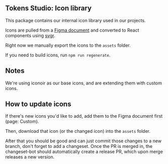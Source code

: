 ## Tokens Studio: Icon library

This package contains our internal icon library used in our projects.

Icons are pulled from a [Figma document](https://www.figma.com/design/EHyPMlTBppaN7zUNV3S5mD/Icon-Library?node-id=3-33) and converted to React components using [svgr](https://react-svgr.com/).

Right now we manually export the icons to the `assets` folder.

If you need to build icons, run `npm run regenerate`.

## Notes

We're using iconoir as our base icons, and are extending them with custom icons.

## How to update icons

If there's new icons you'd like to add, add them to the Figma document first (page: Custom).

Then, download that icon (or the changed icon) into the `assets` folder.

After that you should be good and can just commit those changes to a new branch, don't forget to add a changeset. Once the PR is merged in, the changeset-bot should automatically create a release PR, which upon merge releases a new version.

